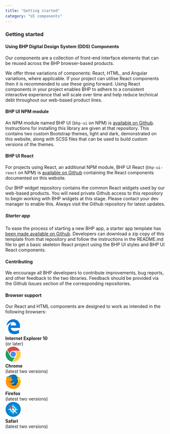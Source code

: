 ```yaml
---
title: "Getting started"
category: "UI components"
---
```


<section>

<div class="container">

<h3 class="page-header">Getting started</h3>

#### <span class="h4-light">Using BHP Digital Design System (DDS) Components</span>

Our components are a collection of front-end interface elements that can be reused across the BHP browser-based products.

We offer three variations of components: React, HTML, and Angular variations, where applicable. If your project can utilise React components then it is recommended to use these going forward. Using React components in your project enables BHP to adhere to a consistent interactive experience that will scale over time and help reduce technical debt throughout our web-based product lines.

#### <span class="h4-light">BHP UI NPM module</span>

An NPM module named BHP UI (`bhp-ui` on NPM) is [available on Github](https://github.com/BHP-DevHub/bhp-ui). Instructions for installing this library are given at that repository. This contains two custom Bootstrap themes, light and dark, demonstrated on this website, along with SCSS files that can be used to build custom versions of the themes.

#### <span class="h4-light">BHP UI React</span>

For projects using React, an additional NPM module, BHP UI React (`bhp-ui-react` on NPM) is [available on Github](https://github.com/BHP-DevHub/bhp-ui-react) containing the React components documented on this website.

Our BHP widget repository contains the common React widgets used by our web-based products. You will need private Github access to this repository to begin working with BHP widgets at this stage. Please contact your dev manager to enable this. Always visit the Github repository for latest updates.

##### Starter app

To ease the process of starting a new BHP app, a starter app template has [been made available on Github](https://github.com/BHP-DevHub/bhp-react-app). Developers can download a zip copy of this template from that repository and follow the instructions in the README.md file to get a basic skeleton React project using the BHP UI styles and BHP UI React components.

#### <span class="h4-light">Contributing</span>

We encourage all BHP developers to contribute improvements, bug reports, and other feedback to the two libraries. Feedback should be provided via the Github Issues section of the corresponding repositories.

#### <span class="h4-light">Browser support</span>

Our React and HTML components are designed to work as intended in the following browsers:

<div class="d-flex text-center">
  <div class="d-flex flex-column m-3">
    <div><img src="edge.svg" width="50" /></div>
    <div><strong>Internet Explorer 10</strong></div>
    <div>(or later)</div>
  </div>

  <div class="d-flex flex-column m-3">
    <div><img src="chrome.svg" width="50" /></div>
    <div><strong>Chrome</strong></div>
    <div>(latest two versions)</div>
  </div>

  <div class="d-flex flex-column m-3">
    <div><img src="firefox.svg" width="50" /></div>
    <div><strong>Firefox</strong></div>
    <div>(latest two versions)</div>
  </div>

  <div class="d-flex flex-column m-3">
    <div><img src="safari.svg" width="50" /></div>
    <div><strong>Safari</strong></div>
    <div>(latest two versions)</div>
  </div>
</div>

</div>

</section>

